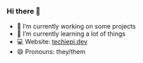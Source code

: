 ### Hi there 👋


- 🔭 I’m currently working on some projects
- 🌱 I’m currently learning a lot of things
- 💻 Website: [techiepi.dev](https://techiepi.dev)
- 😄 Pronouns: they/them
 
